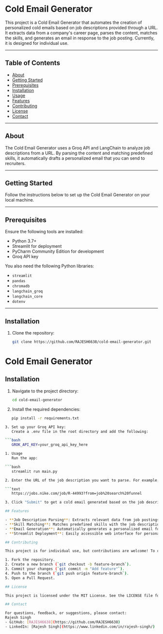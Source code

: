 # Cold Email Generator  

This project is a Cold Email Generator that automates the creation of personalized cold emails based on job descriptions provided through a URL. It extracts data from a company's career page, parses the content, matches the skills, and generates an email in response to the job posting. Currently, it is designed for individual use.  

---

## Table of Contents  
- [About](#about)  
- [Getting Started](#getting-started)  
- [Prerequisites](#prerequisites)  
- [Installation](#installation)  
- [Usage](#usage)  
- [Features](#features)  
- [Contributing](#contributing)  
- [License](#license)  
- [Contact](#contact)  

---

## About  
The Cold Email Generator uses a Groq API and LangChain to analyze job descriptions from a URL. By parsing the content and matching predefined skills, it automatically drafts a personalized email that you can send to recruiters.  

---

## Getting Started  
Follow the instructions below to set up the Cold Email Generator on your local machine.

---

## Prerequisites  
Ensure the following tools are installed:  
- Python 3.7+  
- Streamlit for deployment  
- PyCharm Community Edition for development  
- Groq API key  

You also need the following Python libraries:  
- `streamlit`  
- `pandas`  
- `chromadb`  
- `langchain_groq`  
- `langchain_core`  
- `dotenv`  

---

## Installation  

1. Clone the repository:  
   ```bash  
   git clone https://github.com/RAJESH6638/cold-email-generator.git  

# Cold Email Generator

## Installation

1. Navigate to the project directory:

   ```bash
   cd cold-email-generator
   
2. Install the required dependencies:

```bash
   pip install -r requirements.txt

3. Set up your Groq API key:
   Create a .env file in the root directory and add the following:

```bash
   GROK_API_KEY=your_groq_api_key_here  

1. Usage
   Run the app:

```bash
   streamlit run main.py  

2. Enter the URL of the job description you want to parse. For example, use a link like this:

```text
   https://jobs.nike.com/job/R-44993?from=job%20search%20funnel  

3. Click "Submit" to get a cold email generated based on the job description.

## Features

- **Job Description Parsing**: Extracts relevant data from job postings on company career pages.
- **Skill Matching**: Matches predefined skills with the job description.
- **Email Generation**: Automatically generates a personalized email for job applications.
- **Streamlit Deployment**: Easily accessible web interface for personal use.

## Contributing

This project is for individual use, but contributions are welcome! To contribute:

1. Fork the repository.
2. Create a new branch (`git checkout -b feature-branch`).
3. Commit your changes (`git commit -m "Add feature"`).
4. Push to the branch (`git push origin feature-branch`).
5. Open a Pull Request.

## License

This project is licensed under the MIT License. See the LICENSE file for details.

## Contact

For questions, feedback, or suggestions, please contact:  
Rajesh Singh  
- GitHub: [RAJESH6638](https://github.com/RAJESH6638)  
- LinkedIn: [Rajesh Singh](https://www.linkedin.com/in/rajesh-singh/)

